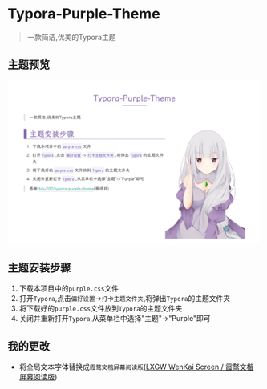 # Typora-Purple-Theme

> 一款简洁,优美的Typora主题

## 主题预览

![](./ScreenShots/预览图.png)

## 主题安装步骤

1. 下载本项目中的`purple.css`文件
2. 打开`Typora`,点击`偏好设置`->`打卡主题文件夹`,将弹出`Typora`的主题文件夹
3. 将下载好的`purple.css`文件放到`Typora`的主题文件夹
4. 关闭并重新打开`Typora`,从菜单栏中选择"主题"->"Purple"即可

## 我的更改

* 将全局文本字体替换成`霞鹜文楷屏幕阅读版`([LXGW WenKai Screen / 霞鹜文楷屏幕阅读版](https://github.com/lxgw/LxgwWenKai-Screen))